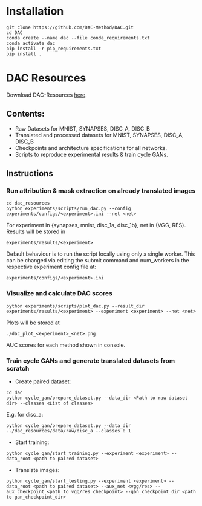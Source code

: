 # Installation

```
git clone https://github.com/DAC-Method/DAC.git
cd DAC
conda create --name dac --file conda_requirements.txt
conda activate dac
pip install -r pip_requirements.txt
pip install .
```

# DAC Resources

Download DAC-Resources [here](todo.com).

## Contents:
  - Raw Datasets for MNIST, SYNAPSES, DISC_A, DISC_B
  - Translated and processed datasets for MNIST, SYNAPSES, DISC_A, DISC_B
  - Checkpoints and architecture specifications for all networks.
  - Scripts to reproduce experimental results & train cycle GANs.

## Instructions
### Run attribution & mask extraction on already translated images

```
cd dac_resources
python experiments/scripts/run_dac.py --config experiments/configs/<experiment>.ini --net <net>
```

For experiment in {synapses, mnist, disc_1a, disc_1b}, net in {VGG, RES}. Results will be stored in 
```
experiments/results/<experiment>
```

Default behaviour is to run the script locally using only a single worker. This can be changed via editing 
the submit command and num_workers in the respective experiment config file at:
```
experiments/configs/<experiment>.ini
```

### Visualize and calculate DAC scores

```
python experiments/scripts/plot_dac.py --result_dir experiments/results/<experiment> --experiment <experiment> --net <net>
```
Plots will be stored at 
```
./dac_plot_<experiment>_<net>.png
```
AUC scores for each method shown in console.
   

### Train cycle GANs and generate translated datasets from scratch
- Create paired dataset:
```
cd dac
python cycle_gan/prepare_dataset.py --data_dir <Path to raw dataset dir> --classes <List of classes>
```
E.g. for disc_a:
```
python cycle_gan/prepare_dataset.py --data_dir ../dac_resources/data/raw/disc_a --classes 0 1
```
- Start training:
```
python cycle_gan/start_training.py --experiment <experiment> --data_root <path to paired dataset>
```

- Translate images:
```
python cycle_gan/start_testing.py --experiment <experiment> --data_root <path to paired dataset> --aux_net <vgg/res> --aux_checkpoint <path to vgg/res checkpoint> --gan_checkpoint_dir <path to gan_checkpoint_dir>
```

